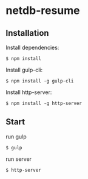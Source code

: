# netdb-resume

## Installation

Install dependencies:

```
$ npm install
```

Install gulp-cli:

```
$ npm install -g gulp-cli
```

Install http-server:

```
$ npm install -g http-server
```

## Start

run gulp

```
$ gulp
```

run server

```
$ http-server
```

